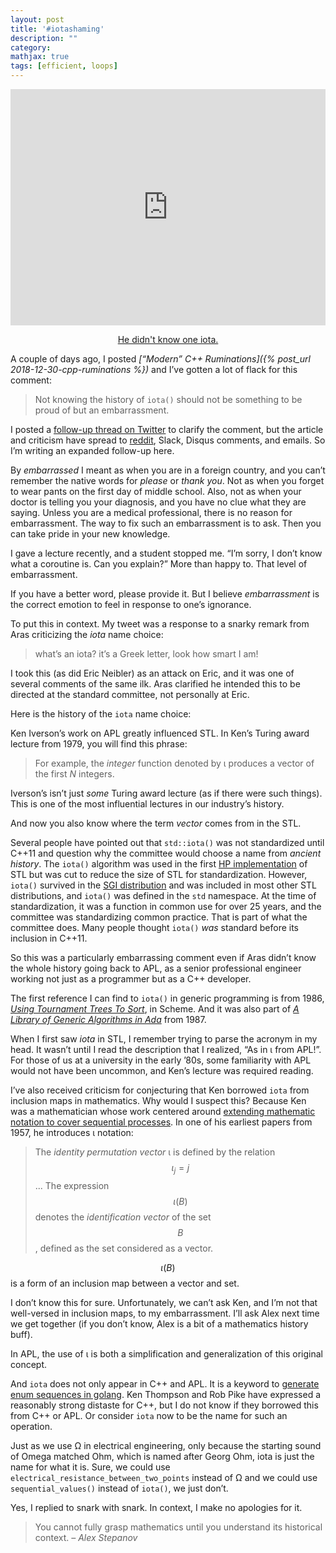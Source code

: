 ```yaml
---
layout: post
title: '#iotashaming'
description: ""
category:
mathjax: true
tags: [efficient, loops]
---
```


<p style='text-align: center;'>

<div style="width:100%;height:0;padding-bottom:75%;position:relative;"><iframe src="https://giphy.com/embed/snwvCcEKk33Hy" width="100%" height="100%" style="position:absolute" frameBorder="0" class="giphy-embed" allowFullScreen></iframe></div><p style='text-align: center;'><a href="https://twitter.com/BartoszMilewski/status/1080929938562138112">He didn't know one iota.</a></p>

</p>

A couple of days ago, I posted _[“Modern” C++ Ruminations]({% post_url 2018-12-30-cpp-ruminations %})_ and I’ve gotten a lot of flack for this comment:

> Not knowing the history of `iota()` should not be something to be proud of but an embarrassment.

I posted a [follow-up thread on Twitter](https://twitter.com/SeanParent/status/1080909441170518016) to clarify the comment, but the article and criticism have spread to [reddit](https://www.reddit.com/r/cpp/comments/ac3ntu/modern_c_ruminations/), Slack, Disqus comments, and emails. So I’m writing an expanded follow-up here.

By _embarrassed_ I meant as when you are in a foreign country, and you can’t remember the native words for _please_ or _thank you_. Not as when you forget to wear pants on the first day of middle school. Also, not as when your doctor is telling you your diagnosis, and you have no clue what they are saying. Unless you are a medical professional, there is no reason for embarrassment. The way to fix such an embarrassment is to ask. Then you can take pride in your new knowledge.

I gave a lecture recently, and a student stopped me. “I’m sorry, I don’t know what a coroutine is. Can you explain?” More than happy to. That level of embarrassment.

If you have a better word, please provide it. But I believe _embarrassment_ is the correct emotion to feel in response to one’s ignorance.

To put this in context. My tweet was a response to a snarky remark from Aras criticizing the _iota_ name choice:

> what’s an iota? it’s a Greek letter, look how smart I am!

I took this (as did Eric Neibler) as an attack on Eric, and it was one of several comments of the same ilk. Aras clarified he intended this to be directed at the standard committee, not personally at Eric.

Here is the history of the `iota` name choice:

Ken Iverson’s work on APL greatly influenced STL. In Ken’s Turing award lecture from 1979, you will find this phrase:

> For example, the _integer_ function denoted by &iota; produces a vector of the first _N_ integers.

Iverson’s isn’t just _some_ Turing award lecture (as if there were such things). This is one of the most influential lectures in our industry’s history.

And now you also know where the term _vector_ comes from in the STL.

Several people have pointed out that `std::iota()` was not standardized until C++11 and question why the committee would choose a name from _ancient history_. The `iota()` algorithm was used in the first [HP implementation](http://stepanovpapers.com/butler.hpl.hp/stl/examples/IOTA1.CPP) of STL but was cut to reduce the size of STL for standardization. However, `iota()` survived in the [SGI distribution](http://www.martinbroadhurst.com/stl/iota.html) and was included in most other STL distributions, and `iota()` was defined in the `std` namespace. At the time of standardization, it was a function in common use for over 25 years, and the committee was standardizing common practice. That is part of what the committee does. Many people thought `iota()` _was_ standard before its inclusion in C++11.

So this was a particularly embarrassing comment even if Aras didn’t know the whole history going back to APL, as a senior professional engineer working not just as a programmer but as a C++ developer.

The first reference I can find to `iota()` in generic programming is from 1986, _[Using Tournament Trees To Sort](http://stepanovpapers.com/TournamentTrees.pdf)_, in Scheme. And it was also part of _[A Library of Generic Algorithms in Ada](http://stepanovpapers.com/p216-musser.pdf)_ from 1987.

When I first saw _iota_ in STL, I remember trying to parse the acronym in my head. It wasn’t until I read the description that I realized, “As in &iota; from APL!”. For those of us at a university in the early ’80s, some familiarity with APL would not have been uncommon, and Ken’s lecture was required reading.

I’ve also received criticism for conjecturing that Ken borrowed `iota` from inclusion maps in mathematics. Why would I suspect this? Because Ken was a mathematician whose work centered around [extending mathematic notation to cover sequential processes](http://www.jsoftware.com/papers/DFSP.htm). In one of his earliest papers from 1957, he introduces &iota; notation:

> The _identity permutation vector_ &iota; is defined by the relation $$\iota_{j} = j$$...
The expression $$\iota(B)$$ denotes the _identification vector_ of the set $$B$$, defined as the set considered as a vector.

$$\iota(B)$$ is a form of an inclusion map between a vector and set.

I don’t know this for sure. Unfortunately, we can’t ask Ken, and I’m not that well-versed in inclusion maps, to my embarrassment. I’ll ask Alex next time we get together (if you don’t know, Alex is a bit of a mathematics history buff).

In APL, the use of &iota; is both a simplification and generalization of this original concept.

And `iota` does not only appear in C++ and APL. It is a keyword to [generate enum sequences in golang](https://github.com/golang/go/wiki/Iota). Ken Thompson and Rob Pike have expressed a reasonably strong distaste for C++, but I do not know if they borrowed this from C++ or APL. Or consider `iota` now to be the name for such an operation.

Just as we use &Omega; in electrical engineering, only because the starting sound of Omega matched Ohm, which is named after Georg Ohm, iota is just the name for what it is. Sure, we could use `electrical_resistance_between_two_points` instead of &Omega; and we could use `sequential_values()` instead of `iota()`, we just don’t.

Yes, I replied to snark with snark. In context, I make no apologies for it.

> You cannot fully grasp mathematics until you understand its historical context. _– Alex Stepanov_
